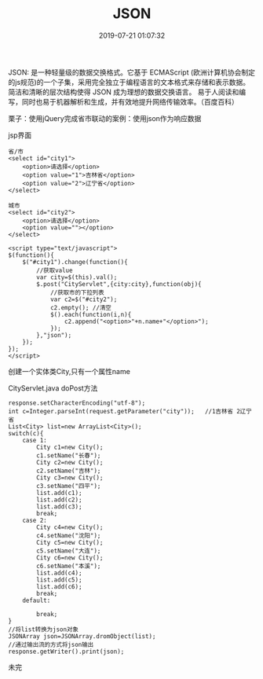 ﻿---
title: JSON
categories: javaweb
date: 2019-07-21 01:07:32
tags:
  - javaweb
---

JSON: 是一种轻量级的数据交换格式。它基于 ECMAScript (欧洲计算机协会制定的js规范)的一个子集，采用完全独立于编程语言的文本格式来存储和表示数据。简洁和清晰的层次结构使得 JSON 成为理想的数据交换语言。 易于人阅读和编写，同时也易于机器解析和生成，并有效地提升网络传输效率。（百度百科）

栗子：使用jQuery完成省市联动的案例：使用json作为响应数据

jsp界面
```
省/市
<select id="city1">
    <option>请选择</option>
    <option value="1">吉林省</option>
    <option value="2">辽宁省</option>
</select>

城市
<select id="city2">
    <option>请选择</option>
    <option value=""></option>
</select>
```

```
<script type="text/javascript">
$(function(){
    $("#city1").change(function(){
        //获取value
        var city=$(this).val();
        $.post("CityServlet",{city:city},function(obj){
            //获取市的下拉列表
            var c2=$("#city2");
            c2.empty(); //清空
            $().each(function(i,n){
                c2.append("<option>"+n.name+"</option>");
            });
        },"json");
    });
});
</script>
```

创建一个实体类City,只有一个属性name

CityServlet.java doPost方法
```
response.setCharacterEncoding("utf-8");
int c=Integer.parseInt(request.getParameter("city"));   //1吉林省 2辽宁省
List<City> list=new ArrayList<City>();
switch(c){
    case 1:
        City c1=new City();
        c1.setName("长春");
        City c2=new City();
        c2.setName("吉林");
        City c3=new City();
        c3.setName("四平");
        list.add(c1);
        list.add(c2);
        list.add(c3);
        break;
    case 2:
        City c4=new City();
        c4.setName("沈阳");
        City c5=new City();
        c5.setName("大连");
        City c6=new City();
        c6.setName("本溪");
        list.add(c4);
        list.add(c5);
        list.add(c6);
        break;
    default:

        break;
}
//将list转换为json对象
JSONArray json=JSONArray.dromObject(list);
//通过输出流的方式将json输出
response.getWriter().print(json);
```

未完